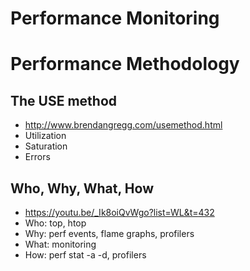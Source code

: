 Performance Monitoring
======================

# Performance Methodology

## The USE method

 * http://www.brendangregg.com/usemethod.html
 * Utilization
 * Saturation
 * Errors
 
## Who, Why, What, How

 * https://youtu.be/_Ik8oiQvWgo?list=WL&t=432
 * Who: top, htop
 * Why: perf events, flame graphs, profilers
 * What: monitoring
 * How: perf stat -a -d, profilers


